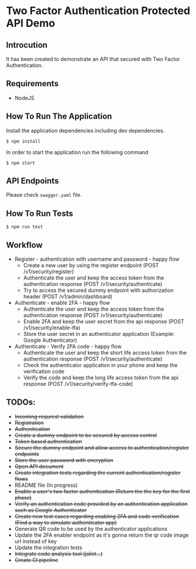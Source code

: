 # Two Factor Authentication Protected API Demo

## Introcution
It has been created to demonstrate an API that secured with Two Factor Authentication.

## Requirements
* NodeJS

## How To Run The Application 
Install the application dependencies including dev dependencies.

```shell
$ npm install
```

In order to start the application run the following command

```shell 
$ npm start
```

## API Endpoints
Please check `swagger.yaml` file.

## How To Run Tests
```shell 
$ npm run test
```

## Workflow
* Register - authentication with username and password - happy flow
    * Create a new user by using the register endpoint (POST /v1/security/register)
    * Authenticate the user and keep the access token from the authentication response (POST /v1/security/authenticate)
    * Try to access the secured dummy endpoint with authorization header (POST /v1/admin/dashboard)
* Authenticate - enable 2FA - happy flow    
    * Authenticate the user and keep the access token from the authentication response (POST /v1/security/authenticate)
    * Enable 2FA and keep the user secret from the api response (POST /v1/security/enable-tfa)
    * Store the user secret in an authenticator application (Example: Google Authenticator)
* Authenticate - Verify 2FA code - happy flow    
    * Authenticate the user and keep the short life access token from the authentication response (POST /v1/security/authenticate)
    *  Check the authenticator application in your phone and keep the verification code
    * Verify the code and keep the long life access token from the api response (POST /v1/security/verify-tfa-code)
    

## TODOs:
* ~~Incoming requrest validation~~
* ~~Registration~~
* ~~Authentication~~
* ~~Create a dummy endpoint to be secured by access control~~
* ~~Token based authentication~~
* ~~Secure the dummy endpoint and allow access to authentication/register endpoints~~
* ~~Store the user password with encryption~~
* ~~Open API document~~
* ~~Create integration tests regarding the current authentication/register flows~~
* README file (In progress)
* ~~Enable a user's two factor authentication (Return the the key for the first phase)~~
* ~~Verify an authentication code provided by an authentication application such as Google Authenticator~~
* ~~Create new test cases regarding enabling 2FA and code verification (Find a way to simulate authenticator app)~~ 
* Generate QR code to be used by the authenticator applications
* Update the 2FA enabler endpoint as it's gonna return the qr code image url instead of key
* Update the integration tests
* ~~Integrate code analysis tool (jslint...)~~
* ~~Create CI pipeline~~ 

